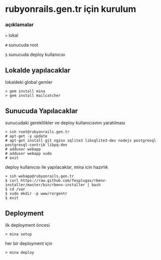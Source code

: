 # rubyonrails.gen.tr için kurulum

### açıklamalar

`>` lokal

`#` sunucuda root

`$` sunucuda deploy kullanıcısı

## Lokalde yapılacaklar

lokaldeki global gemler

	> gem install mina
	> gem install mailcatcher

## Sunucuda Yapılacaklar

sunucudaki gereklilikler ve deploy kullanıcısının yaratılması

	> ssh root@rubyonrails.gen.tr
	# apt-get -y update
	# apt-get install git nginx sqlite3 libsqlite3-dev nodejs postgresql postgresql-contrib libpq-dev
	# adduser webapp
	# adduser webapp sudo
	# exit

deploy kullanıcısı ile yapılacaklar, mina icin hazırlık

	> ssh webapp@rubyonrails.gen.tr
	$ curl https://raw.github.com/fesplugas/rbenv-installer/master/bin/rbenv-installer | bash
	$ cd /var
	$ sudo mkdir -p www/rorgentr
	$ exit

## Deployment

ilk deployment öncesi

	> mina setup

her bir deployment için

	> mina deploy
